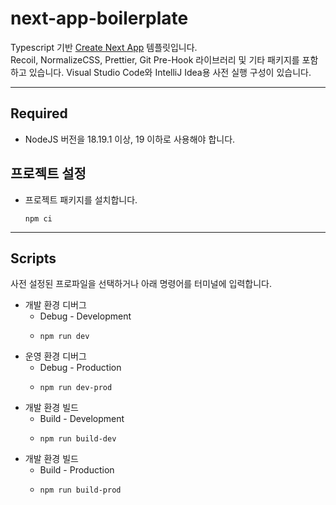 # next-app-boilerplate

Typescript 기반 [Create Next App](https://github.com/vercel/next.js) 템플릿입니다.<br />
Recoil, NormalizeCSS, Prettier, Git Pre-Hook 라이브러리 및 기타 패키지를 포함하고 있습니다.
Visual Studio Code와 IntelliJ Idea용 사전 실행 구성이 있습니다.

---

## Required

- NodeJS 버전을 18.19.1 이상, 19 이하로 사용해야 합니다.

## 프로젝트 설정

- 프로젝트 패키지를 설치합니다.
  ```shell
  npm ci
  ```

---

## Scripts

사전 설정된 프로파일을 선택하거나 아래 명령어를 터미널에 입력합니다.

- 개발 환경 디버그
  - Debug - Development
  - ```shell
    npm run dev
    ```
- 운영 환경 디버그
  - Debug - Production
  - ```shell
    npm run dev-prod
    ```
- 개발 환경 빌드
  - Build - Development
  - ```shell
    npm run build-dev
    ```
- 개발 환경 빌드
  - Build - Production
  - ```shell
    npm run build-prod
    ```

